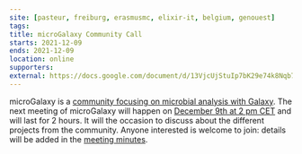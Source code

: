 ```yaml
---
site: [pasteur, freiburg, erasmusmc, elixir-it, belgium, genouest]
tags:
title: microGalaxy Community Call
starts: 2021-12-09
ends: 2021-12-09
location: online
supporters:
external: https://docs.google.com/document/d/13VjcUjStuIp7bK29e74k8Nqb7N4lmVcg1ioArEWr254/edit?usp=sharing
---
```


microGalaxy is a
[community focusing on microbial analysis with Galaxy](https://docs.google.com/document/d/1btaPVcrE9Hr6gLQUsqdxHKX9IvtWaWINkLZ3_NcOhe8/edit?usp=sharing).
The next meeting of microGalaxy will happen on
[December 9th at 2 pm CET](https://arewemeetingyet.com/Berlin/2021-12-09/14:00/microGalaxy)
and will last for 2 hours. It will the occasion to discuss about the different
projects from the community. Anyone interested is welcome to join: details will
be added in the
[meeting minutes](https://docs.google.com/document/d/13VjcUjStuIp7bK29e74k8Nqb7N4lmVcg1ioArEWr254/edit?usp=sharing).
